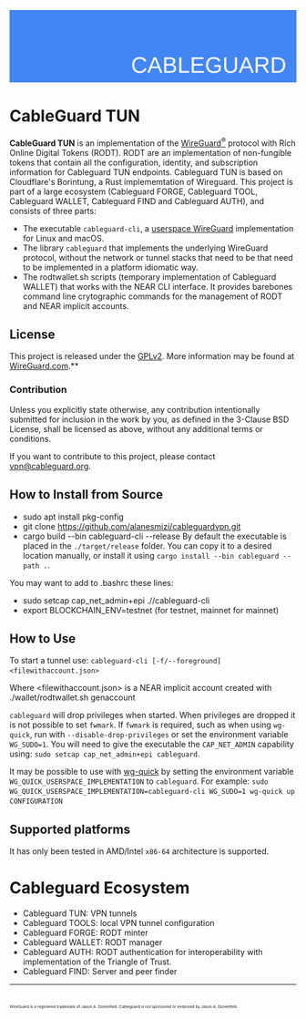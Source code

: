 ![cableguard logo banner](./banner.png)

# CableGuard TUN

**CableGuard TUN** is an implementation of the [WireGuard<sup>®</sup>](https://www.wireguard.com/) protocol with Rich Online Digital Tokens (RODT). RODT are an implementation of non-fungible tokens that contain all the configuration, identity, and subscription information for Cableguard TUN endpoints. Cableguard TUN is based on Cloudflare's Borintung, a Rust implememtation of Wireguard. 
This project is part of a large ecosystem (Cableguard FORGE, Cableguard TOOL, Cableguard WALLET, Cableguard FIND and Cableguard AUTH), and consists of three parts:

* The executable `cableguard-cli`, a [userspace WireGuard](https://www.wireguard.com/xplatform/) implementation for Linux and macOS.
* The library `cableguard` that implements the underlying WireGuard protocol, without the network or tunnel stacks that need to be that need to be implemented in a platform idiomatic way.
* The rodtwallet.sh scripts (temporary implementation of Cableguard WALLET) that works with the NEAR CLI interface. It provides barebones command line crytographic commands for the management of RODT and NEAR implicit accounts.

## License
This project is released under the [GPLv2](COPYING).
More information may be found at [WireGuard.com](https://www.wireguard.com/).**

### Contribution
Unless you explicitly state otherwise, any contribution intentionally submitted for inclusion in the work by you, as defined in the 3-Clause BSD License, shall be licensed as above, without any additional terms or conditions.

If you want to contribute to this project, please contact <vpn@cableguard.org>.

## How to Install from Source
- sudo apt install pkg-config
- git clone https://github.com/alanesmizi/cableguardvpn.git
- cargo build --bin cableguard-cli --release
By default the executable is placed in the `./target/release` folder. You can copy it to a desired location manually, or install it using `cargo install --bin cableguard --path .`.

You may want to add to .bashrc these lines:
- sudo setcap cap_net_admin+epi ./<path>/cableguard-cli
- export BLOCKCHAIN_ENV=testnet (for testnet, mainnet for mainnet)


## How to Use
To start a tunnel use:
`cableguard-cli [-f/--foreground] <filewithaccount.json>`

Where <filewithaccount.json> is a NEAR implicit account created with ./wallet/rodtwallet.sh genaccount

`cableguard` will drop privileges when started. When privileges are dropped it is not possible to set `fwmark`. If `fwmark` is required, such as when using `wg-quick`, run with `--disable-drop-privileges` or set the environment variable `WG_SUDO=1`.
You will need to give the executable the `CAP_NET_ADMIN` capability using: `sudo setcap cap_net_admin+epi cableguard`.

It may be possible to use with [wg-quick](https://git.zx2c4.com/WireGuard/about/src/tools/man/wg-quick.8) by setting the environment variable `WG_QUICK_USERSPACE_IMPLEMENTATION` to `cableguard`. For example:
`sudo WG_QUICK_USERSPACE_IMPLEMENTATION=cableguard-cli WG_SUDO=1 wg-quick up CONFIGURATION`

## Supported platforms
It has only been tested in AMD/Intel
`x86-64` architecture is supported.

# Cableguard Ecosystem
- Cableguard TUN: VPN tunnels
- Cableguard TOOLS: local VPN tunnel configuration
- Cableguard FORGE: RODT minter
- Cableguard WALLET: RODT manager
- Cableguard AUTH: RODT authentication for interoperability with implementation of the Triangle of Trust.
- Cableguard FIND: Server and peer finder

---
<sub><sub><sub><sub>WireGuard is a registered trademark of Jason A. Donenfeld. Cableguard is not sponsored or endorsed by Jason A. Donenfeld.</sub></sub></sub></sub>
